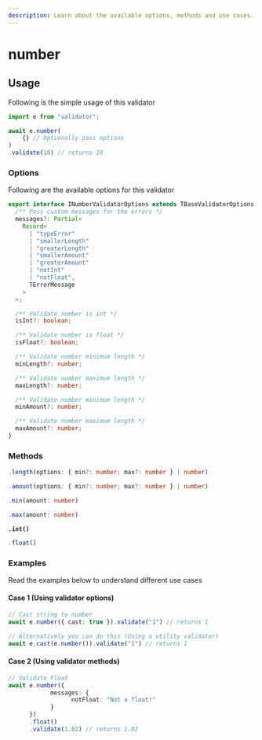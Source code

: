 ```yaml
---
description: Learn about the available options, methods and use cases.
---
```


# number

## Usage

Following is the simple usage of this validator

```typescript
import e from "validator";

await e.number(
    {} // Optionally pass options
)
.validate(10) // returns 10
```

### Options

Following are the available options for this validator

```typescript
export interface INumberValidatorOptions extends TBaseValidatorOptions {
  /** Pass custom messages for the errors */
  messages?: Partial<
    Record<
      | "typeError"
      | "smallerLength"
      | "greaterLength"
      | "smallerAmount"
      | "greaterAmount"
      | "notInt"
      | "notFloat",
      TErrorMessage
    >
  >;

  /** Validate number is int */
  isInt?: boolean;

  /** Validate number is float */
  isFloat?: boolean;

  /** Validate number minimum length */
  minLength?: number;

  /** Validate number maximum length */
  maxLength?: number;

  /** Validate number minimum length */
  minAmount?: number;

  /** Validate number maximum length */
  maxAmount?: number;
}
```

### Methods

```typescript
.length(options: { min?: number; max?: number } | number)
```

```typescript
.amount(options: { min?: number; max?: number } | number)
```

```typescript
.min(amount: number)
```

```typescript
.max(amount: number)
```

<pre class="language-typescript"><code class="lang-typescript"><strong>.int()
</strong></code></pre>

```typescript
.float()
```

### Examples

Read the examples below to understand different use cases

#### Case 1 (Using validator options)

```typescript
// Cast string to number
await e.number({ cast: true }).validate("1") // returns 1

// Alternatively you can do this (Using a utility validator)
await e.cast(e.number()).validate("1") // returns 1
```

#### Case 2 (Using validator methods)

```typescript
// Validate Float
await e.number({
            messages: {
                  notFloat: "Not a float!"
            }
      })
      .float()
      .validate(1.02) // returns 1.02
```
